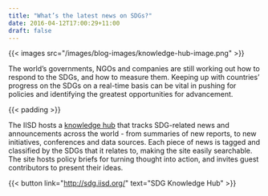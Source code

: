 ```yaml
---
title: "What’s the latest news on SDGs?"
date: 2016-04-12T17:00:29+11:00
draft: false
---
```


{{< images src="/images/blog-images/knowledge-hub-image.png" >}}
 
The world’s governments, NGOs and companies are still working out how to respond to the SDGs, and how to measure them. Keeping up with countries’ progress on the SDGs on a real-time basis can be vital in pushing for policies and identifying the greatest opportunities for advancement.

{{< padding >}}
  
The IISD hosts a [knowledge hub](http://sdg.iisd.org/) that tracks SDG-related news and announcements across the world - from summaries of new reports, to new initiatives, conferences and data sources. Each piece of news is tagged and classified by the SDGs that it relates to, making the site easily searchable. The site hosts policy briefs for turning thought into action, and invites guest contributors to present their ideas.

{{< button link="http://sdg.iisd.org/" text="SDG Knowledge Hub" >}}